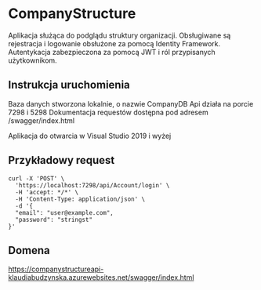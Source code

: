 # CompanyStructure

Aplikacja służąca do podglądu struktury organizacji. Obsługiwane są rejestracja i logowanie obsłużone za pomocą Identity Framework. 
Autentykacja zabezpieczona za pomocą JWT i ról przypisanych użytkownikom.

## Instrukcja uruchomienia

Baza danych stworzona lokalnie, o nazwie CompanyDB
Api działa na porcie 7298 i 5298
Dokumentacja requestów dostępna pod adresem /swagger/index.html

Aplikacja do otwarcia w Visual Studio 2019 i wyżej

## Przykładowy request

```
curl -X 'POST' \
  'https://localhost:7298/api/Account/login' \
  -H 'accept: */*' \
  -H 'Content-Type: application/json' \
  -d '{
  "email": "user@example.com",
  "password": "stringst"
}'
```
## Domena

https://companystructureapi-klaudiabudzynska.azurewebsites.net/swagger/index.html
